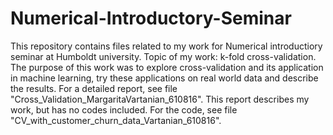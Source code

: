 # Numerical-Introductory-Seminar
This repository contains files related to my work for Numerical introductiory seminar at Humboldt university. Topic of my work: k-fold cross-validation. The purpose of this work was to explore cross-validation and its application in machine learning, try these applications on real world data and describe the results. For a detailed report, see file "Cross_Validation_MargaritaVartanian_610816". This report describes my work, but has no codes included. For the code, see file "CV_with_customer_churn_data_Vartanian_610816".
